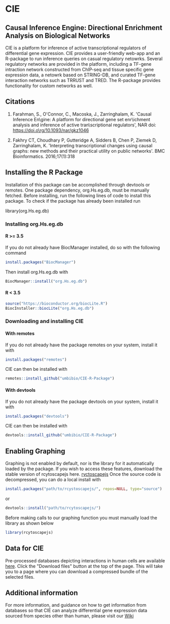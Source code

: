 # CIE
## Causal Inference Engine: Directional Enrichment Analysis on Biological Networks

CIE is a platform for inference of active transcriptional regulators of differential gene expression. CIE provides a user-friendly web-app and an R-package to run inference queries on casual regulatory netowrks. Several regulatory networks are provided in the platform, including a TF-gene intraction network constructed from ChIP-seq and tissue specific gene expression data, a netowrk based on STRING-DB, and curated TF-gene interaction networks such as TRRUST and TRED. The R-package provides functionality for custom networks as well. 

## Citations 
1) Farahman, S., O'Connor, C., Macoska, J., Zarringhalam, K. 'Causal Inference En\gine: A platform for directional gene set enr\ichment analysis and inference of active tran\scriptional regulators', NAR doi:  https://doi.o\rg/10.1093/nar/gkz1046

2) Fakhry CT, Choudhary P, Gutteridge A, Sidders B, Chen P, Ziemek D, Zarringhalam, K. 'Interpreting transcriptional changes using causal graphs: new methods and their practical utility on public networks'. BMC Bioinformatics. 2016;17(1):318

## Installing the R Package

Installation of this package can be accomplished through devtools or remotes. One package dependency, org.Hs.eg.db, must be manually fetched.  Before installing, run the following lines of code to install this package.  To check if the package has already been installed run

library(org.Hs.eg.db)

### Installing org.Hs.eg.db

#### R >= 3.5
If you do not already have BiocManager installed, do so with the following command
```R
install.packages("BiocManager")
```
Then install org.Hs.eg.db with
```R
BiocManager::install("org.Hs.eg.db")
```

#### R < 3.5
```R
source("https://bioconductor.org/biocLite.R")
BiocInstaller::biocLite("org.Hs.eg.db")
```

### Downloading and installing CIE
#### With remotes
If you do not already have the package remotes on your system, install it with
```R
install.packages("remotes")
```
CIE can then be installed with
```R
remotes::install_github("umbibio/CIE-R-Package")
```
#### With devtools
If you do not already have the package devtools on your system, install it with
```R
install.packages("devtools")
```
CIE can then be installed with
```R
devtools::install_github("umbibio/CIE-R-Package")
```

## Enabling Graphing
Graphing is not enabled by default, nor is the library for it automatically loaded by the package.  If you wish to access these features, download the stable version of rcytoscapejs here.
[ryctoscapejs](https://github.com/cytoscape/cyjShiny/releases/tag/v0.0.7)
Once the source code is decompressed, you can do a local install with
```R
install.packages("path/to/rcystoscapejs/", repos=NULL, type="source")
```
or
```R
devtools::install("path/to/rcytoscapejs/")
```
Before making calls to our graphing function you must manually load the library as shown below
```R
library(rcytoscapejs)
```

## Data for CIE
Pre-processed databases depicting interactions in human cells are available [here](https://markov.math.umb.edu/app/cie).  Click the "Download files" button at the top of the page.  This will take you to a page where you can download a compressed bundle of the selected files.

## Additional information
For more information, and guidance on how to get information from databases so that CIE can analyze differential gene expression data sourced from species other than human, please visit our [Wiki](https://github.com/umbibio/CIE/wiki)
